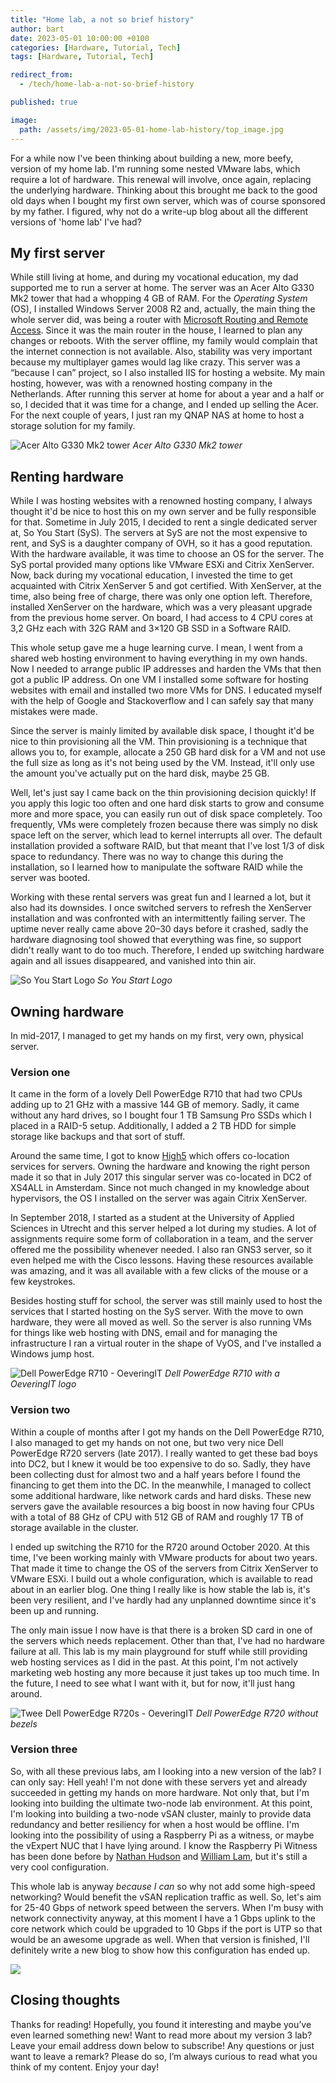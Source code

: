 ```yaml
---
title: "Home lab, a not so brief history"
author: bart
date: 2023-05-01 10:00:00 +0100
categories: [Hardware, Tutorial, Tech]
tags: [Hardware, Tutorial, Tech]

redirect_from:
  - /tech/home-lab-a-not-so-brief-history

published: true

image:
  path: /assets/img/2023-05-01-home-lab-history/top_image.jpg
---
```


For a while now I've been thinking about building a new, more beefy, version of my home lab. I'm running some nested VMware labs, which require a lot of hardware. This renewal will involve, once again, replacing the underlying hardware. Thinking about this brought me back to the good old days when I bought my first own server, which was of course sponsored by my father. I figured, why not do a write-up blog about all the different versions of 'home lab' I've had?

## My first server
While still living at home, and during my vocational education, my dad supported me to run a server at home. The server was an Acer Alto G330 Mk2 tower that had a whopping 4 GB of RAM. For the *Operating System* (OS), I installed Windows Server 2008 R2 and, actually, the main thing the whole server did, was being a router with [Microsoft Routing and Remote Access](https://docs.microsoft.com/en-us/troubleshoot/windows-server/networking/set-up-routing-remote-access-intranet). Since it was the main router in the house, I learned to plan any changes or reboots. With the server offline, my family would complain that the internet connection is not available. Also, stability was very important because my multiplayer games would lag like crazy. This server was a “because I can” project, so I also installed IIS for hosting a website. My main hosting, however, was with a renowned hosting company in the Netherlands. After running this server at home for about a year and a half or so, I decided that it was time for a change, and I ended up selling the Acer. For the next couple of years, I just ran my QNAP NAS at home to host a storage solution for my family.

![Acer Alto G330 Mk2 tower](/assets/img/2023-05-01-home-lab-history/Acer_Alto_G330_Mk2.webp)
_Acer Alto G330 Mk2 tower_

## Renting hardware
While I was hosting websites with a renowned hosting company, I always thought it'd be nice to host this on my own server and be fully responsible for that. Sometime in July 2015, I decided to rent a single dedicated server at, So You Start (SyS). The servers at SyS are not the most expensive to rent, and SyS is a daughter company of OVH, so it has a good reputation. With the hardware available, it was time to choose an OS for the server. The SyS portal provided many options like VMware ESXi and Citrix XenServer. Now, back during my vocational education, I invested the time to get acquainted with Citrix XenServer 5 and got certified. With XenServer, at the time, also being free of charge, there was only one option left. Therefore, installed XenServer on the hardware, which was a very pleasant upgrade from the previous home server. On board, I had access to 4 CPU cores at 3,2 GHz each with 32G RAM and 3×120 GB SSD in a Software RAID.

This whole setup gave me a huge learning curve. I mean, I went from a shared web hosting environment to having everything in my own hands. Now I needed to arrange public IP addresses and harden the VMs that then got a public IP address. On one VM I installed some software for hosting websites with email and installed two more VMs for DNS. I educated myself with the help of Google and Stackoverflow and I can safely say that many mistakes were made.

Since the server is mainly limited by available disk space, I thought it'd be nice to thin provisioning all the VM. Thin provisioning is a technique that allows you to, for example, allocate a 250 GB hard disk for a VM and not use the full size as long as it's not being used by the VM. Instead, it'll only use the amount you've actually put on the hard disk, maybe 25 GB.

Well, let's just say I came back on the thin provisioning decision quickly! If you apply this logic too often and one hard disk starts to grow and consume more and more space, you can easily run out of disk space completely. Too frequently, VMs were completely frozen because there was simply no disk space left on the server, which lead to kernel interrupts all over. The default installation provided a software RAID, but that meant that I've lost 1/3 of disk space to redundancy. There was no way to change this during the installation, so I learned how to manipulate the software RAID while the server was booted.

Working with these rental servers was great fun and I learned a lot, but it also had its downsides. I once switched servers to refresh the XenServer installation and was confronted with an intermittently failing server. The uptime never really came above 20–30 days before it crashed, sadly the hardware diagnosing tool showed that everything was fine, so support didn't really want to do too much. Therefore, I ended up switching hardware again and all issues disappeared, and vanished into thin air.

![So You Start Logo](/assets/img/2023-05-01-home-lab-history/so-you-start-logo.jpg)
_So You Start Logo_

## Owning hardware
In mid-2017, I managed to get my hands on my first, very own, physical server. 

### Version one
It came in the form of a lovely Dell PowerEdge R710 that had two CPUs adding up to 21 GHz with a massive 144 GB of memory. Sadly, it came without any hard drives, so I bought four 1 TB Samsung Pro SSDs which I placed in a RAID-5 setup. Additionally, I added a 2 TB HDD for simple storage like backups and that sort of stuff.

Around the same time, I got to know [High5](https://high5.nl/) which offers co-location services for servers. Owning the hardware and knowing the right person made it so that in July 2017 this singular server was co-located in DC2 of XS4ALL in Amsterdam. Since not much changed in my knowledge about hypervisors, the OS I installed on the server was again Citrix XenServer.

In September 2018, I started as a student at the University of Applied Sciences in Utrecht and this server helped a lot during my studies. A lot of assignments require some form of collaboration in a team, and the server offered me the possibility whenever needed. I also ran GNS3 server, so it even helped me with the Cisco lessons. Having these resources available was amazing, and it was all available with a few clicks of the mouse or a few keystrokes.

Besides hosting stuff for school, the server was still mainly used to host the services that I started hosting on the SyS server. With the move to own hardware, they were all moved as well. So the server is also running VMs for things like web hosting with DNS, email and for managing the infrastructure I ran a virtual router in the shape of VyOS, and I've installed a Windows jump host.

![Dell PowerEdge R710 - OeveringIT](/assets/img/2023-05-01-home-lab-history/1519796616523.jpg)
_Dell PowerEdge R710 with a OeveringIT logo_

### Version two
Within a couple of months after I got my hands on the Dell PowerEdge R710, I also managed to get my hands on not one, but two very nice Dell PowerEdge R720 servers (late 2017). I really wanted to get these bad boys into DC2, but I knew it would be too expensive to do so. Sadly, they have been collecting dust for almost two and a half years before I found the financing to get them into the DC. In the meanwhile, I managed to collect some additional hardware, like network cards and hard disks. These new servers gave the available resources a big boost in now having four CPUs with a total of 88 GHz of CPU with 512 GB of RAM and roughly 17 TB of storage available in the cluster.

I ended up switching the R710 for the R720 around October 2020. At this time, I've been working mainly with VMware products for about two years. That made it time to change the OS of the servers from Citrix XenServer to VMware ESXi. I build out a whole configuration, which is available to read about in an earlier blog. One thing I really like is how stable the lab is, it's been very resilient, and I've hardly had any unplanned downtime since it's been up and running.

The only main issue I now have is that there is a broken SD card in one of the servers which needs replacement. Other than that, I've had no hardware failure at all. This lab is my main playground for stuff while still providing web hosting services as I did in the past. At this point, I'm not actively marketing web hosting any more because it just takes up too much time. In the future, I need to see what I want with it, but for now, it'll just hang around.

![Twee Dell PowerEdge R720s - OeveringIT](/assets/img/2023-05-01-home-lab-history/Dell-PowerEdge-R720.jpeg)
_Dell PowerEdge R720 without bezels_

### Version three
So, with all these previous labs, am I looking into a new version of the lab? I can only say: Hell yeah! I'm not done with these servers yet and already succeeded in getting my hands on more hardware. Not only that, but I'm looking into building the ultimate two-node lab environment. At this point, I'm looking into building a two-node vSAN cluster, mainly to provide data redundancy and better resiliency for when a host would be offline. I'm looking into the possibility of using a Raspberry Pi as a witness, or maybe the vExpert NUC that I have lying around. I know the Raspberry Pi Witness has been done before by [Nathan Hudson](https://gr8n8tr0n.cloud/2020/12/01/create-a-vsan-2-node-cluster-on-esxi-on-pi/) and [William Lam](https://williamlam.com/2020/10/vsan-witness-using-raspberry-pi-4-esxi-arm-fling.html), but it's still a very cool configuration.

This whole lab is anyway *because I can* so why not add some high-speed networking? Would benefit the vSAN replication traffic as well. So, let's aim for 25-40 Gbps of network speed between the servers. When I'm busy with network connectivity anyway, at this moment I have a 1 Gbps uplink to the core network which could be upgraded to 10 Gbps if the port is UTP so that would be an awesome upgrade as well. When that version is finished, I'll definitely write a new blog to show how this configuration has ended up.

<img src="https://media.giphy.com/media/ZLruFuC8hQoUw/giphy.gif" />

## Closing thoughts
Thanks for reading! Hopefully, you found it interesting and maybe you’ve even learned something new! Want to read more about my version 3 lab? Leave your email address down below to subscribe! Any questions or just want to leave a remark? Please do so, I’m always curious to read what you think of my content. Enjoy your day!